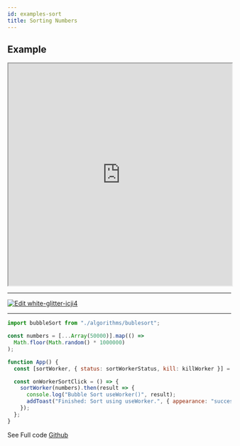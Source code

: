 ```yaml
---
id: examples-sort
title: Sorting Numbers
---
```


## Example

<iframe
  width="100%"
  height="500px"
  src="https://codesandbox.io/embed/white-glitter-icji4?fontsize=14&hidenavigation=1&theme=dark">
</iframe>

---

[![Edit white-glitter-icji4](https://codesandbox.io/static/img/play-codesandbox.svg)](https://codesandbox.io/s/white-glitter-icji4?fontsize=14&hidenavigation=1&theme=dark)

---

```javascript
import bubbleSort from "./algorithms/bublesort";

const numbers = [...Array(50000)].map(() =>
  Math.floor(Math.random() * 1000000)
);

function App() {
  const [sortWorker, { status: sortWorkerStatus, kill: killWorker }] = useWorker(bubbleSort);

  const onWorkerSortClick = () => {
    sortWorker(numbers).then(result => {
      console.log("Bubble Sort useWorker()", result);
      addToast("Finished: Sort using useWorker.", { appearance: "success" });
    });
  };
}
```

See Full code [Github](https://github.com/alewin/useWorker/tree/develop/example/src/pages/Sorting)

